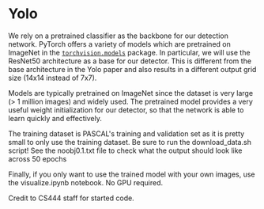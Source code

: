 # Yolo
We rely on a pretrained classifier as the backbone for our detection network. PyTorch offers a variety of models which are pretrained on ImageNet in the [`torchvision.models`](https://pytorch.org/docs/stable/torchvision/models.html) package. In particular, we will use the ResNet50 architecture as a base for our detector. This is different from the base architecture in the Yolo paper and also results in a different output grid size (14x14 instead of 7x7).

Models are typically pretrained on ImageNet since the dataset is very large (> 1 million images) and widely used. The pretrained model provides a very useful weight initialization for our detector, so that the network is able to learn quickly and effectively.

The training dataset is PASCAL's training and validation set as it is pretty small to only use the training dataset. Be sure to run the download_data.sh script! See the noobj0.1.txt file to check what the output should look like across 50 epochs

Finally, if you only want to use the trained model with your own images, use the visualize.ipynb notebook. No GPU required.

Credit to CS444 staff for started code.
